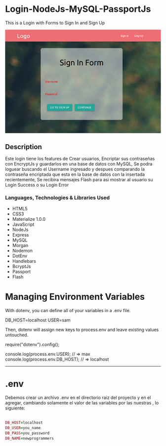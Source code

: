 # Login-NodeJs-MySQL-PassportJs
This is a Login with Forms to Sign In and Sign Up

![Alt text](login-node-mysql.png)

## Description
Este login tiene los features de Crear usuarios, Encriptar sus contraseñas con EncryptJs y guardarlos en una base de datos con MySQL, Se podra loguear buscando el Username ingresado y despues comparando la contraseña encriptada que esta en la base de datos con la insertada recientemente, Se recibira mensajes Flash para asi mostrar al usuario su Login Success o su Login Error

### Languages, Technologies & Libraries Used
* HTML5
* CSS3
* Materialize 1.0.0
* JavaScript
* NodeJs
* Express
* MySQL
* Morgan
* Nodemon
* DotEnv
* Handlebars
* BcryptJs
* Passport
* Flash
# Managing Environment Variables

With dotenv, you can define all of your variables in a .env file.

DB_HOST=localhost
USER=sam

Then, dotenv will assign new keys to process.env and leave existing values untouched.

require("dotenv").config();

console.log(process.env.USER); // => max
console.log(process.env.DB_HOST); // => localhost

 **************************************************** 
 # .env 
 Debemos crear un archivo  .env  en el directorio raiz del proyecto y en el
 agregar, cambiando solamente el valor de las variables por las nuestras , lo siguiente:
 
 ```ruby
 
 DB_HOST=localhost
DB_USER=you_name
DB_PASS=you_password
DB_NAME=newprogrammers

```
 
